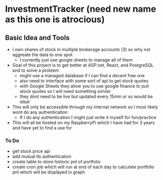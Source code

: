 # InvestmentTracker (need new name as this one is atrocious)
## Basic Idea and Tools
- I own shares of stock in multiple brokerage accounts (3) so why not aggreate the data to one spot
    - I currently just use google sheets to manage all of them
- Goal of this project is to get better at ASP.net, React, and PostgreSQL and to solve a problem
    - might use a managed database if I can find a decent free one
    - also need to interface with some sort of api to get stock quotes
    - with Google Sheets they allow you to use google finance to pull stock quotes so I will need something similar
    - they dont need to be live but updated every 15min or so would be ideal
- This will only be accessible through my internal network so I most likely wont do any authentication
    - If I do any authentication I might just write it myself for fun/practice
- This will all be hosted on my RaspberryPi which I have had for 3 years and have yet to find a use for


### To Do
- get stock price api
- add mutual tls authentication 
- create table to store historic pnl of portfolio
- create cron job which will run at end of each day to calculate portfolio pnl which will be displayed in graph